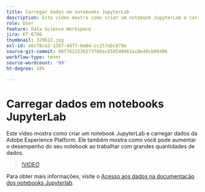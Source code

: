 ```yaml
---
title: Carregar dados em notebooks JupyterLab
description: Este vídeo mostra como criar um notebook JupyterLab e carregar dados da Adobe Experience Platform. Ele também mostra como você pode aumentar o desempenho do seu notebook ao trabalhar com grandes quantidades de dados.
role: User
feature: Data Science Workspace
jira: KT-6786
thumbnail: 329612.jpg
exl-id: e6cf8ca2-1387-4877-8a04-cc257ebc879e
source-git-commit: 90f7621536573f60ac6585404b1ac0e49cb08496
workflow-type: tm+mt
source-wordcount: '99'
ht-degree: 10%

---
```


# Carregar dados em notebooks JupyterLab

Este vídeo mostra como criar um notebook JupyterLab e carregar dados da Adobe Experience Platform. Ele também mostra como você pode aumentar o desempenho do seu notebook ao trabalhar com grandes quantidades de dados.

>[!VIDEO](https://video.tv.adobe.com/v/329612?quality=12&learn=on)

Para obter mais informações, visite o [Acesso aos dados na documentação dos notebooks Jupyterlab](https://experienceleague.adobe.com/docs/experience-platform/data-science-workspace/jupyterlab/access-notebook-data.html).